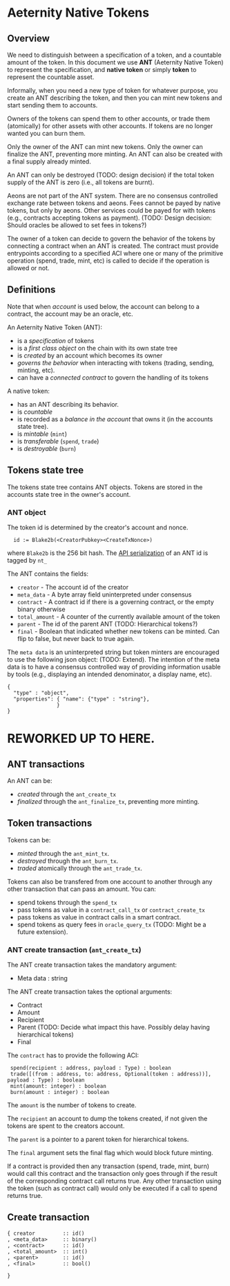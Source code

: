 # Aeternity Native Tokens

## Overview

We need to distinguish between a specification of a token, and a
countable amount of the token.  In this document we use **ANT**
(Aeternity Native Token) to represent the specification, and **native
token** or simply **token** to represent the countable asset.

Informally, when you need a new type of token for whatever purpose,
you create an ANT describing the token, and then you can mint new
tokens and start sending them to accounts.

Owners of the tokens can spend them to other accounts, or trade them
(atomically) for other assets with other accounts. If tokens are no
longer wanted you can burn them.

Only the owner of the ANT can mint new tokens. Only the owner can
finalize the ANT, preventing more minting. An ANT can also be
created with a final supply already minted.

An ANT can only be destroyed (TODO: design decision) if the total
token supply of the ANT is zero (i.e., all tokens are burnt).

Aeons are not part of the ANT system. There are no consensus
controlled exchange rate between tokens and aeons. Fees cannot be
payed by native tokens, but only by aeons. Other services could be
payed for with tokens (e.g., contracts accepting tokens as
payment). (TODO: Design decision: Should oracles be allowed to set
fees in tokens?)

The owner of a token can decide to govern the behavior of the tokens
by connecting a contract when an ANT is created. The contract must
provide entrypoints according to a specified ACI where one or many of
the primitive operation (spend, trade, mint, etc) is called to decide
if the operation is allowed or not.

## Definitions

Note that when *account* is used below, the account can belong to a
contract, the account may be an oracle, etc.

An Aeternity Native Token (ANT):
- is a *specification* of tokens
- is a *first class object* on the chain with its own state tree
- is *created* by an account which becomes its owner
- *governs the behavior* when interacting with tokens (trading, sending, minting, etc).
- can have a *connected contract* to govern the handling of its tokens

A native token:
- has an ANT describing its behavior.
- is *countable*
- is recorded as a *balance in the account* that owns it (in the accounts state tree).
- is *mintable* (`mint`)
- is *transferable* (`spend`, `trade`)
- is *destroyable* (`burn`)

## Tokens state tree

The tokens state tree contains ANT objects. Tokens are stored in the
accounts state tree in the owner's account.

### ANT object

The token id is determined by the creator's account and nonce.
```
  id := Blake2b(<CreatorPubkey><CreateTxNonce>)
```
where `Blake2b` is the 256 bit hash. The [API
serialization](../node/api/api_encoding.md) of an ANT id is tagged by
`nt_`

The ANT contains the fields:
- `creator` - The account id of the creator
- `meta_data` - A byte array field uninterpreted under consensus
- `contract` - A contract id if there is a governing contract, or the empty binary otherwise
- `total_amount` - A counter of the currently available amount of the token
- `parent` - The id of the parent ANT (TODO: Hierarchical tokens?)
- `final` - Boolean that indicated whether new tokens can be minted. Can flip to false, but never back to true again.

The `meta data` is an uninterpreted string but token minters are
encouraged to use the following json object: (TODO: Extend).  The
intention of the meta data is to have a consensus controlled way of
providing information usable by tools (e.g., displaying an intended
denominator, a display name, etc).
```
{
  "type" : "object",
  "properties": { "name": {"type" : "string"},
                }
}
```

# REWORKED UP TO HERE.


## ANT transactions
An ANT can be:
- *created* through the `ant_create_tx`
- *finalized* through the `ant_finalize_tx`, preventing more minting.

## Token transactions

Tokens can be:
- *minted* through the `ant_mint_tx`.
- *destroyed* through the `ant_burn_tx`.
- *traded* atomically through the `ant_trade_tx`.

Tokens can also be transfered from one account to another through any
other transaction that can pass an amount. You can:
- spend tokens through the `spend_tx`
- pass tokens as value in a `contract_call_tx` or `contract_create_tx`
- pass tokens as value in contract calls in a smart contract.
- spend tokens as query fees in `oracle_query_tx` (TODO: Might be a future extension).

### ANT create transaction (`ant_create_tx`)

The ANT create transaction takes the mandatory argument:
- Meta data : string

The ANT create transaction takes the optional arguments:
- Contract
- Amount
- Recipient
- Parent  (TODO: Decide what impact this have. Possibly delay having hierarchical tokens)
- Final


The `contract` has to provide the following ACI:
```
 spend(recipient : address, payload : Type) : boolean
 trade([(from : address, to: address, Optional(token : address))], payload : Type) : boolean
 mint(amount: integer) : boolean
 burn(amount : integer) : boolean
```

The `amount` is the number of tokens to create.

The `recipient` an account to dump the tokens created, if not given the tokens are
spent to the creators account.

The `parent` is a pointer to a parent token for hierarchical tokens.

The `final` argument sets the final flag which would block future minting.

If a contract is provided then any transaction (spend, trade, mint, burn) would
call this contract and the transaction only goes through if the result of the
corresponding contract call returns true. Any other transaction using
the token (such as contract call) would only be executed if a call to spend
returns true.

## Create transaction

```
{ creator         :: id()
, <meta_data>     :: binary()
, <contract>      :: id()
, <total_amount>  :: int()
, <parent>        :: id()
, <final>         :: bool()

}
```
